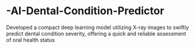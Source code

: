 # -AI-Dental-Condition-Predictor
Developed a compact deep learning model utilizing X-ray images to swiftly predict  dental condition severity, offering a quick and reliable assessment of oral health status
